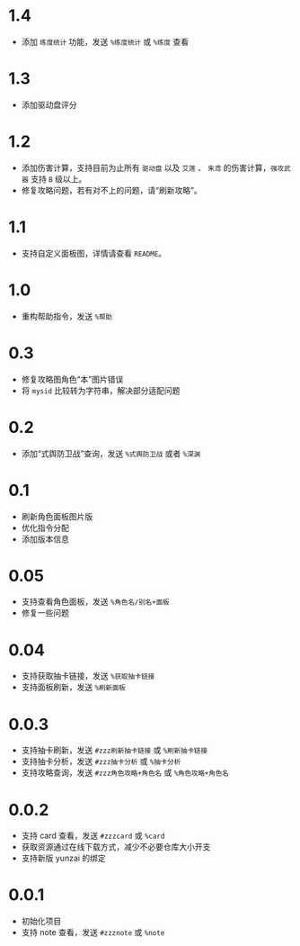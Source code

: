 # 1.4
* 添加 `练度统计` 功能，发送 `%练度统计` 或 `%练度` 查看

# 1.3
* 添加驱动盘评分

# 1.2
* 添加伤害计算，支持目前为止所有 `驱动盘` 以及 `艾莲` 、 `朱鸢` 的伤害计算，`强攻武器` 支持 `B` 级以上。
* 修复攻略问题，若有对不上的问题，请“刷新攻略”。

# 1.1
* 支持自定义面板图，详情请查看 `README`。

# 1.0
* 重构帮助指令，发送 `%帮助`

# 0.3
* 修复攻略图角色“本”图片错误
* 将 `mysid` 比较转为字符串，解决部分适配问题

# 0.2
* 添加“式舆防卫战”查询，发送 `%式舆防卫战` 或者 `%深渊`

# 0.1
* 刷新角色面板图片版
* 优化指令分配
* 添加版本信息

# 0.05
* 支持查看角色面板，发送 `%角色名/别名+面板`
* 修复一些问题

# 0.04
* 支持获取抽卡链接，发送 `%获取抽卡链接`
* 支持面板刷新，发送 `%刷新面板`

# 0.0.3

* 支持抽卡刷新，发送 `#zzz刷新抽卡链接` 或 `%刷新抽卡链接`
* 支持抽卡分析，发送 `#zzz抽卡分析` 或 `%抽卡分析`
* 支持攻略查询，发送 `#zzz角色攻略+角色名` 或 `%角色攻略+角色名`

# 0.0.2

* 支持 card 查看，发送 `#zzzcard` 或 `%card`
* 获取资源通过在线下载方式，减少不必要仓库大小开支
* 支持新版 yunzai 的绑定

# 0.0.1

* 初始化项目
* 支持 note 查看，发送 `#zzznote` 或 `%note`
